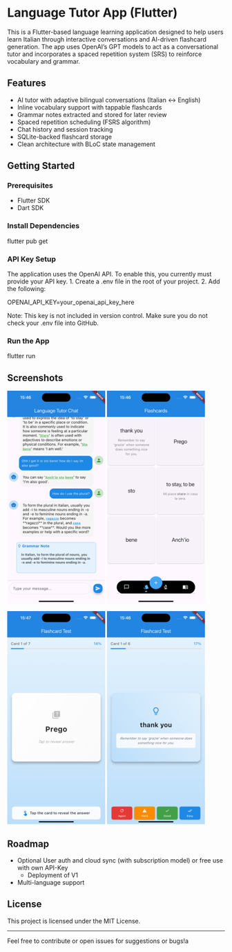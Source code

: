 # Language Tutor App (Flutter)

This is a Flutter-based language learning application designed to help users learn Italian through interactive conversations and AI-driven flashcard generation. The app uses OpenAI’s GPT models to act as a conversational tutor and incorporates a spaced repetition system (SRS) to reinforce vocabulary and grammar.

## Features
- AI tutor with adaptive bilingual conversations (Italian ↔ English)
- Inline vocabulary support with tappable flashcards
- Grammar notes extracted and stored for later review
- Spaced repetition scheduling (FSRS algorithm)
- Chat history and session tracking
- SQLite-backed flashcard storage
- Clean architecture with BLoC state management

## Getting Started

### Prerequisites
- Flutter SDK
- Dart SDK

### Install Dependencies

flutter pub get

### API Key Setup

The application uses the OpenAI API. To enable this, you currently must provide your API key.
	1.	Create a .env file in the root of your project.
	2.	Add the following:

OPENAI_API_KEY=your_openai_api_key_here

Note: This key is not included in version control. Make sure you do not check your .env file into GitHub.

### Run the App

flutter run


## Screenshots
<p float="left">
  <img src="screenshots/chat_page.png" width="45%" />
  <img src="screenshots/flashcard_page.png" width="45%" />
</p>
<p float="left">
  <img src="screenshots/trainingsession_1.png" width="45%" />
  <img src="screenshots/trainingsession_2.png" width="45%" />
</p>

<!-- Add your screenshots below -->


## Roadmap
- Optional User auth and cloud sync (with subscription model) or free use with own API-Key
    - Deployment of V1
- Multi-language support

## License

This project is licensed under the MIT License.

---

Feel free to contribute or open issues for suggestions or bugs!a
